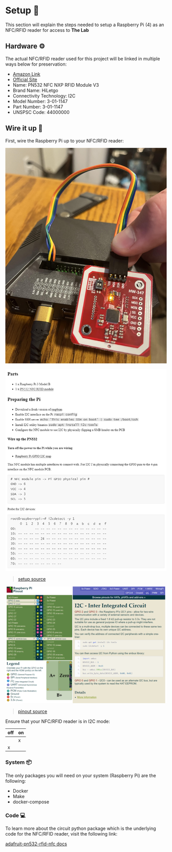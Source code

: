 # Setup 🔨

This section will explain the steps needed to setup a Raspberry Pi (4) as an NFC/RFID reader for access to **The Lab**

## Hardware ⚙️

The actual NFC/RFID reader used for this project will be linked in multiple ways below for preservation:

- [Amazon Link](https://www.amazon.com/gp/product/B01I1J17LC/)
- [Official Site](http://www.hiletgo.com/ProductDetail/2156958.html)
- Name: PN532 NFC NXP RFID Module V3
- Brand Name: HiLetgo
- Connectivity Technology: I2C
- Model Number: 3-01-1147
- Part Number: 3-01-1147
- UNSPSC Code: 44000000

## Wire it up 🔌

First, wire the Raspberry Pi up to your NFC/RFID reader:

![connected](assets/connected.jpg)

![setup-and-pins](assets/setup-and-pins.png)

> [setup source](https://blog.stigok.com/2017/10/12/setting-up-a-pn532-nfc-module-on-a-raspberry-pi-using-i2c.html)

![pinout-detailed](assets/pinout-detailed.png)

> [pinout source](https://pinout.xyz/pinout/i2c)

Ensure that your NFC/RFID reader is in I2C mode:

| off | on |
|-----|----|
|     | x  |
| x   |    |

### System 📦

The only packages you will need on your system (Raspberry Pi) are the following:

- Docker
- Make
- docker-compose

### Code 💻

To learn more about the circuit python package which is the underlying code for the NFC/RFID reader, visit the following link:

[adafruit-pn532-rfid-nfc docs](https://learn.adafruit.com/adafruit-pn532-rfid-nfc/python-circuitpython)
